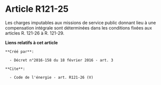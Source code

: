 # Article R121-25

Les charges imputables aux missions de service public donnant lieu à une compensation intégrale sont déterminées dans les
conditions fixées aux articles R. 121-26 à R. 121-29.

**Liens relatifs à cet article**

	**Créé par**:

	  - Décret n°2016-158 du 18 février 2016 - art. 3

	**Cite**:

	  - Code de l'énergie - art. R121-26 (V)
